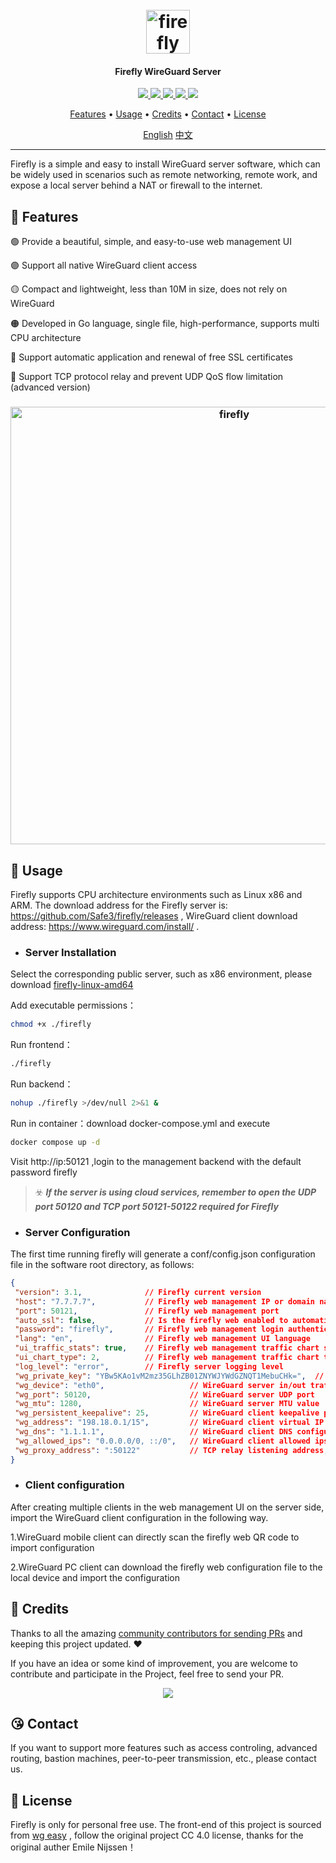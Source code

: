 <h1 align="center">
  <br>
  <img src="https://github.com/Safe3/firefly/blob/main/logo.png" alt="firefly" width="70px">
</h1>
<h4 align="center">Firefly WireGuard Server</h4>

<p align="center">
<a href="https://github.com/Safe3/firefly/releases"><img src="https://img.shields.io/github/downloads/Safe3/firefly/total">
<a href="https://github.com/Safe3/firefly/graphs/contributors"><img src="https://img.shields.io/github/contributors-anon/Safe3/firefly">
<a href="https://github.com/Safe3/firefly/releases/"><img src="https://img.shields.io/github/release/Safe3/firefly">
<a href="https://github.com/Safe3/firefly/issues"><img src="https://img.shields.io/github/issues-raw/Safe3/firefly">
<a href="https://github.com/Safe3/firefly/discussions"><img src="https://img.shields.io/github/discussions/Safe3/firefly">
</p>
<p align="center">
  <a href="#dart-features">Features</a> •
  <a href="#rocket-usage">Usage</a> •
  <a href="#gift_heart-credits">Credits</a> •
  <a href="#kissing_heart-contact">Contact</a> •
  <a href="#key-license">License</a>
</p>






<p align="center">
  <a href="https://github.com/Safe3/firefly/blob/main/README.md">English</a>
  <a href="https://github.com/Safe3/firefly/blob/main/README_CN.md">中文</a>
</p>



---

Firefly is a simple and easy to install WireGuard server software, which can be widely used in scenarios such as remote networking, remote work, and  expose a local server behind a NAT or firewall to the internet.



## :dart: Features
:green_circle: Provide a beautiful, simple, and easy-to-use web management UI

 :purple_circle: Support all native WireGuard client access

 :yellow_circle: Compact and lightweight, less than 10M in size, does not rely on WireGuard

 :orange_circle: Developed in Go language, single file, high-performance, supports multi CPU architecture

 :red_circle: Support automatic application and renewal of free SSL certificates

 :large_blue_circle: Support TCP protocol relay and prevent UDP QoS flow limitation (advanced version)

<h3 align="center">
  <img src="https://github.com/Safe3/firefly/blob/main/firefly.png" alt="firefly" width="700px">
  <br>
</h3>


 

## :rocket: Usage

Firefly supports CPU architecture environments such as Linux x86 and ARM. The download address for the Firefly server is: https://github.com/Safe3/firefly/releases , WireGuard client download address: https://www.wireguard.com/install/ .


- ### Server Installation

Select the corresponding public server, such as x86 environment, please download [firefly-linux-amd64](https://github.com/Safe3/firefly/releases/download/v4.3/firefly-linux-amd64)

Add executable permissions：

```bash
chmod +x ./firefly
```

Run frontend：

```bash
./firefly
```

Run backend：

```bash
nohup ./firefly >/dev/null 2>&1 &
```

Run in container：download docker-compose.yml and execute 

```bash
docker compose up -d
```

Visit http://ip:50121 ,login to the management backend with the default password firefly

> :biohazard: ***If the server is using cloud services, remember to open the UDP port 50120 and TCP port 50121-50122 required for Firefly***




- ### Server Configuration

The first time running firefly will generate a conf/config.json configuration file in the software root directory, as follows:

```json
{
 "version": 3.1,              // Firefly current version
 "host": "7.7.7.7",           // Firefly web management IP or domain name
 "port": 50121,               // Firefly web management port
 "auto_ssl": false,           // Is the firefly web enabled to automatically obtain Let's Encrypt certificate issuance? If enabled, please change the port to 443
 "password": "firefly",       // Firefly web management login authentication password
 "lang": "en",                // Firefly web management UI language
 "ui_traffic_stats": true,    // Firefly web management traffic chart switch
 "ui_chart_type": 2,          // Firefly web management traffic chart type
 "log_level": "error",        // Firefly server logging level
 "wg_private_key": "YBw5KAo1vM2mz35GLhZB01ZNYWJYWdGZNQT1MebuCHk=",  // WireGuard server private key
 "wg_device": "eth0",                   // WireGuard server in/out traffic network card name
 "wg_port": 50120,                      // WireGuard server UDP port
 "wg_mtu": 1280,                        // WireGuard server MTU value
 "wg_persistent_keepalive": 25,         // WireGuard client keepalive packet sending interval time
 "wg_address": "198.18.0.1/15",         // WireGuard client virtual IP network range
 "wg_dns": "1.1.1.1",                   // WireGuard client DNS configuration
 "wg_allowed_ips": "0.0.0.0/0, ::/0",   // WireGuard client allowed ips
 "wg_proxy_address": ":50122"           // TCP relay listening address,which can prevent UDP QoS flow limitation
}
```



- ### Client configuration

After creating multiple clients in the web management UI on the server side, import the WireGuard client configuration in the following way.

1.WireGuard mobile client can directly scan the firefly web QR code to import configuration

2.WireGuard PC client can download the firefly web configuration file to the local device and import the configuration





## :gift_heart: Credits

Thanks to all the amazing [community contributors for sending PRs](https://github.com/Safe3/firefly/graphs/contributors) and keeping this project updated. ❤️

If you have an idea or some kind of improvement, you are welcome to contribute and participate in the Project, feel free to send your PR.

<p align="center">
<a href="https://github.com/Safe3/firefly/graphs/contributors">
  <img src="https://contrib.rocks/image?repo=Safe3/firefly&max=500">
</a>
</p>

## :kissing_heart: Contact

If you want to support more features such as access controling, advanced routing, bastion machines, peer-to-peer transmission, etc., please contact us.



## :key: License

Firefly is only for personal free use. The front-end of this project is sourced from [wg easy]( https://github.com/wg-easy/wg-easy) , follow the original project CC 4.0 license, thanks for the original auther Emile Nijssen！

